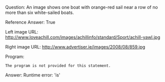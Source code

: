 Question: An image shows one boat with orange-red sail near a row of no more than six white-sailed boats.

Reference Answer: True

Left image URL: http://www.loveachill.com/images/achillinfo/standard/Sport/achill-yawl.jpg

Right image URL: http://www.advertiser.ie/images/2008/08/859.jpg

Program:

```
The program is not provided for this statement.
```
Answer: Runtime error: 'is'

